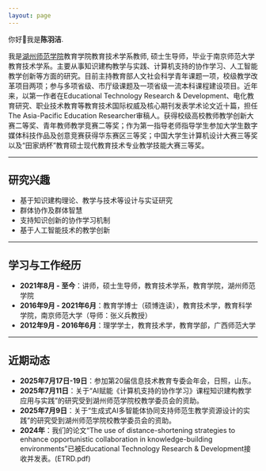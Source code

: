 ```yaml
---
layout: page
---
```







你好👋我是**陈羽洁**.<br>

我是[湖州师范学院](https://www.zjhu.edu.cn)教育学院教育技术学系教师, 硕士生导师，毕业于南京师范大学教育技术学系。主要从事知识建构教学与实践、计算机支持的协作学习、人工智能教学创新等方面的研究。目前主持教育部人文社会科学青年课题一项，校级教学改革项目两项；参与多项省级、市厅级课题及一项省级一流本科课程建设项目。近年来，以第一作者在Educational Technology Research & Development、电化教育研究、职业技术教育等教育技术国际权威及核心期刊发表学术论文近十篇，担任The Asia-Pacific  Education Researcher审稿人。获得校级高校教师教学创新大赛二等奖、青年教师教学竞赛二等奖；作为第一指导老师指导学生参加大学生数字媒体科技作品及创意竞赛获得华东赛区三等奖；中国大学生计算机设计大赛三等奖以及“田家炳杯”教育硕士现代教育技术专业教学技能大赛三等奖。


---

## 研究兴趣

- 基于知识建构理论、教学与技术等设计与实证研究
- 群体协作及群体智慧
- 支持知识创新的协作学习机制
- 基于人工智能技术的教学创新

---

## 学习与工作经历

- **2021年8月 - 至今**：讲师，硕士生导师，教育技术学系，教育学院，湖州师范学院
- **2016年9月 - 2021年6月**：教育学博士（硕博连读），教育技术学，教育科学学院，南京师范大学（导师：张义兵教授）
- **2012年9月 - 2016年6月**：理学学士，教育技术学，教育学部，广西师范大学

---

## 近期动态

- **2025年7月17日-19日**：参加第20届信息技术教育专委会年会，日照，山东。
- **2025年7月11日**：关于“AI赋能《计算机支持的协作学习》课程知识建构教学应用与实践”的研究受到湖州师范学院校教学委员会的资助。
- **2025年7月9日**：关于“生成式AI多智能体协同支持师范生教学资源设计的实践”的研究受到湖州师范学院校教学委员会的资助。
- **2024年**：我们的论文“The use of distance-shortening strategies to enhance opportunistic collaboration in knowledge-building environments”已被Educational Technology Research & Development接收并发表。(ETRD.pdf)

